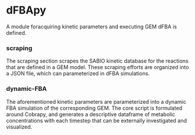 # dFBApy

A module foracquiring kinetic parameters and executing GEM dFBA is defined. 

### scraping
The scraping section scrapes the SABIO kinetic database for the reactions that are defined in a GEM model. These scraping efforts are organized into a JSON file, which can parameterized in dFBA simulations.

### dynamic-FBA
The aforementioned kinetic parameters are parameterized into a dynamic FBA simulation of the corresponding GEM. The core script is formulated around Cobrapy, and generates a descriptive dataframe of metabolic concentrations with each timestep that can be externally investigated and visualized. 
